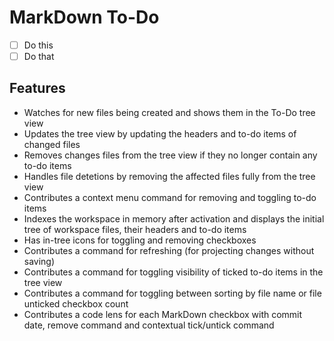 # MarkDown To-Do

- [ ] Do this
- [ ] Do that

## Features

- Watches for new files being created and shows them in the To-Do tree view
- Updates the tree view by updating the headers and to-do items of changed files
- Removes changes files from the tree view if they no longer contain any to-do items
- Handles file detetions by removing the affected files fully from the tree view
- Contributes a context menu command for removing and toggling to-do items
- Indexes the workspace in memory after activation and displays the initial tree of workspace files, their headers and to-do items
- Has in-tree icons for toggling and removing checkboxes
- Contributes a command for refreshing (for projecting changes without saving)
- Contributes a command for toggling visibility of ticked to-do items in the tree view
- Contributes a command for toggling between sorting by file name or file unticked checkbox count
- Contributes a code lens for each MarkDown checkbox with commit date, remove command and contextual tick/untick command
